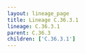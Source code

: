```yaml
---
layout: lineage_page
title: Lineage C.36.3.1
lineage: C.36.3.1
parent: C.36.3
children: ['C.36.3.1']
---
```

